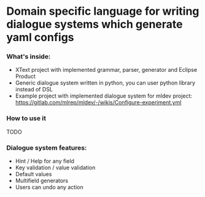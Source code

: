 # Domain specific language for writing dialogue systems which generate yaml configs
### What's inside:
* XText project with implemented grammar, parser, generator and Eclipse Product
* Generic dialogue system written in python, you can user python library instead of DSL
* Example project with implemented dialogue system for mldev project: https://gitlab.com/mlrep/mldev/-/wikis/Configure-experiment.yml

### How to use it
TODO

### Dialogue system features:
* Hint / Help for any field
* Key validation / value validation
* Default values
* Multifield generators
* Users can undo any action
